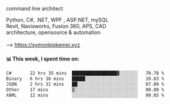 command line architect

Python, C#, .NET, WPF , ASP.NET, mySQL <br>
Revit, Navisworks, Fusion 360, APS, CAD <br>
architecture, opensource & automation<br>
<br>
--> https://symonkipkemei.xyz

#### 📊 This week, I spent time on:
<!--START_SECTION:waka-->

```txt
C#       22 hrs 35 mins  █████████████████▓░░░░░░░   70.78 %
Binary   6 hrs 16 mins   █████░░░░░░░░░░░░░░░░░░░░   19.63 %
JSON     2 hrs 31 mins   ██░░░░░░░░░░░░░░░░░░░░░░░   07.89 %
Other    17 mins         ▒░░░░░░░░░░░░░░░░░░░░░░░░   00.89 %
XAML     12 mins         ░░░░░░░░░░░░░░░░░░░░░░░░░   00.65 %
```

<!--END_SECTION:waka-->
